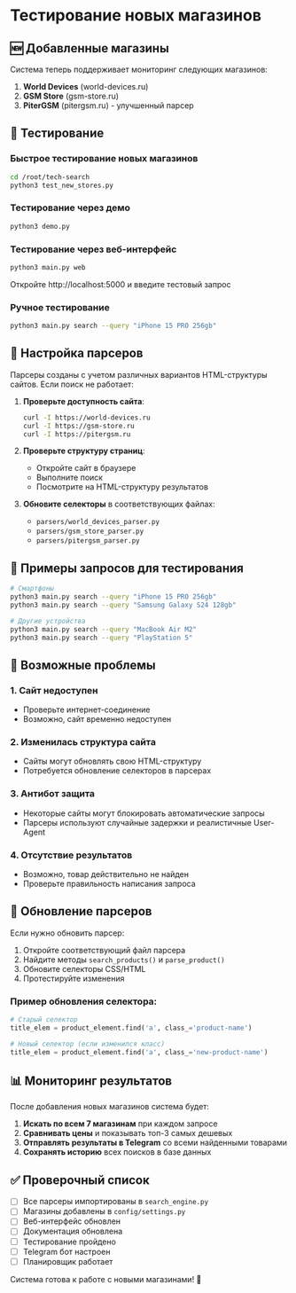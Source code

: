 # Тестирование новых магазинов

## 🆕 Добавленные магазины

Система теперь поддерживает мониторинг следующих магазинов:

1. **World Devices** (world-devices.ru)
2. **GSM Store** (gsm-store.ru) 
3. **PiterGSM** (pitergsm.ru) - улучшенный парсер

## 🧪 Тестирование

### Быстрое тестирование новых магазинов
```bash
cd /root/tech-search
python3 test_new_stores.py
```

### Тестирование через демо
```bash
python3 demo.py
```

### Тестирование через веб-интерфейс
```bash
python3 main.py web
```
Откройте http://localhost:5000 и введите тестовый запрос

### Ручное тестирование
```bash
python3 main.py search --query "iPhone 15 PRO 256gb"
```

## 🔧 Настройка парсеров

Парсеры созданы с учетом различных вариантов HTML-структуры сайтов. Если поиск не работает:

1. **Проверьте доступность сайта**:
   ```bash
   curl -I https://world-devices.ru
   curl -I https://gsm-store.ru
   curl -I https://pitergsm.ru
   ```

2. **Проверьте структуру страниц**:
   - Откройте сайт в браузере
   - Выполните поиск
   - Посмотрите на HTML-структуру результатов

3. **Обновите селекторы** в соответствующих файлах:
   - `parsers/world_devices_parser.py`
   - `parsers/gsm_store_parser.py`
   - `parsers/pitergsm_parser.py`

## 📝 Примеры запросов для тестирования

```bash
# Смартфоны
python3 main.py search --query "iPhone 15 PRO 256gb"
python3 main.py search --query "Samsung Galaxy S24 128gb"

# Другие устройства
python3 main.py search --query "MacBook Air M2"
python3 main.py search --query "PlayStation 5"
```

## 🚨 Возможные проблемы

### 1. Сайт недоступен
- Проверьте интернет-соединение
- Возможно, сайт временно недоступен

### 2. Изменилась структура сайта
- Сайты могут обновлять свою HTML-структуру
- Потребуется обновление селекторов в парсерах

### 3. Антибот защита
- Некоторые сайты могут блокировать автоматические запросы
- Парсеры используют случайные задержки и реалистичные User-Agent

### 4. Отсутствие результатов
- Возможно, товар действительно не найден
- Проверьте правильность написания запроса

## 🔄 Обновление парсеров

Если нужно обновить парсер:

1. Откройте соответствующий файл парсера
2. Найдите методы `search_products()` и `parse_product()`
3. Обновите селекторы CSS/HTML
4. Протестируйте изменения

### Пример обновления селектора:
```python
# Старый селектор
title_elem = product_element.find('a', class_='product-name')

# Новый селектор (если изменился класс)
title_elem = product_element.find('a', class_='new-product-name')
```

## 📊 Мониторинг результатов

После добавления новых магазинов система будет:

1. **Искать по всем 7 магазинам** при каждом запросе
2. **Сравнивать цены** и показывать топ-3 самых дешевых
3. **Отправлять результаты в Telegram** со всеми найденными товарами
4. **Сохранять историю** всех поисков в базе данных

## ✅ Проверочный список

- [ ] Все парсеры импортированы в `search_engine.py`
- [ ] Магазины добавлены в `config/settings.py`
- [ ] Веб-интерфейс обновлен
- [ ] Документация обновлена
- [ ] Тестирование пройдено
- [ ] Telegram бот настроен
- [ ] Планировщик работает

Система готова к работе с новыми магазинами! 🚀

